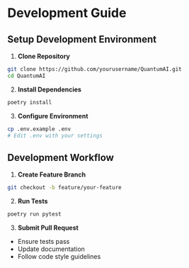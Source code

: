 # Development Guide

## Setup Development Environment

1. **Clone Repository**
```bash
git clone https://github.com/yourusername/QuantumAI.git
cd QuantumAI
```

2. **Install Dependencies**
```bash
poetry install
```

3. **Configure Environment**
```bash
cp .env.example .env
# Edit .env with your settings
```

## Development Workflow

1. **Create Feature Branch**
```bash
git checkout -b feature/your-feature
```

2. **Run Tests**
```bash
poetry run pytest
```

3. **Submit Pull Request**
- Ensure tests pass
- Update documentation
- Follow code style guidelines
